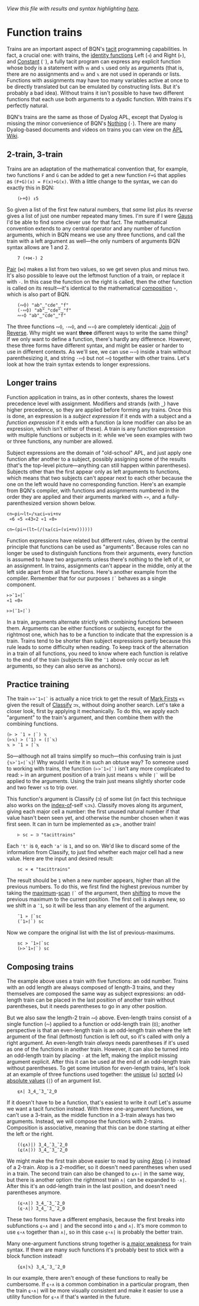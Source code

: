 *View this file with results and syntax highlighting [here](https://mlochbaum.github.io/BQN/doc/train.html).*

# Function trains

Trains are an important aspect of BQN's [tacit](tacit.md) programming capabilities. In fact, a crucial one: with trains, the [identity functions](identity.md) Left (`⊣`) and Right (`⊢`), and [Constant](constant.md) (`˙`), a fully tacit program can express any explicit function whose body is a statement with `𝕨` and `𝕩` used only as arguments (that is, there are no assignments and `𝕨` and `𝕩` are not used in operands or lists. Functions with assignments may have too many variables active at once to be directly translated but can be emulated by constructing lists. But it's probably a bad idea). Without trains it isn't possible to have two different functions that each use both arguments to a dyadic function. With trains it's perfectly natural.

BQN's trains are the same as those of Dyalog APL, except that Dyalog is missing the minor convenience of BQN's [Nothing](expression.md#nothing) (`·`). There are many Dyalog-based documents and videos on trains you can view on the [APL Wiki](https://aplwiki.com/wiki/Train).

## 2-train, 3-train

Trains are an adaptation of the mathematical convention that, for example, two functions `F` and `G` can be added to get a new function `F+G` that applies as `(F+G)(x) = F(x)+G(x)`. With a little change to the syntax, we can do exactly this in BQN:

        (⊢+⌽) ↕5

So given a list of the first few natural numbers, that *same* list *plus* its *reverse* gives a list of just one number repeated many times. I'm sure if I were [Gauss](https://en.wikipedia.org/wiki/Carl_Friedrich_Gauss#Anecdotes) I'd be able to find some clever use for that fact. The mathematical convention extends to any central operator and any number of function arguments, which in BQN means we use any three functions, and call the train with a left argument as well—the only numbers of arguments BQN syntax allows are 1 and 2.

        7 (+⋈-) 2

[Pair](pair.md) (`⋈`) makes a list from two values, so we get seven plus and minus two. It's also possible to leave out the leftmost function of a train, or replace it with `·`. In this case the function on the right is called, then the other function is called on its result—it's identical to the mathematical [composition](compose.md) `∘`, which is also part of BQN.

        (∾⌽) "ab"‿"cde"‿"f"
        (·∾⌽) "ab"‿"cde"‿"f"
        ∾∘⌽ "ab"‿"cde"‿"f"

The three functions `∾⌽`, `·∾⌽`, and `∾∘⌽` are completely identical: [Join](join.md#join) of [Reverse](reverse.md). Why might we want **three** different ways to write the same thing? If we only want to define a function, there's hardly any difference. However, these three forms have different syntax, and might be easier or harder to use in different contexts. As we'll see, we can use `∾∘⌽` inside a train without parenthesizing it, and string `·∾⌽` but not `∾⌽` together with other trains. Let's look at how the train syntax extends to longer expressions.

## Longer trains

Function application in trains, as in other contexts, shares the lowest precedence level with assignment. Modifiers and strands (with `‿`) have higher precedence, so they are applied before forming any trains. Once this is done, an expression is a *subject expression* if it ends with a subject and a *function expression* if it ends with a function (a lone modifier can also be an expression, which isn't either of these). A train is any function expression with multiple functions or subjects in it: while we've seen examples with two or three functions, any number are allowed.

Subject expressions are the domain of "old-school" APL, and just apply one function after another to a subject, possibly assigning some of the results (that's the top-level picture—anything can still happen within parentheses). Subjects other than the first appear only as left arguments to functions, which means that two subjects can't appear next to each other because the one on the left would have no corresponding function. Here's an example from BQN's compiler, with functions and assignments numbered in the order they are applied and their arguments marked with `«»`, and a fully-parenthesized version shown below.

    cn←pi∾lt←/𝕩≥ci←vi+nv
     «6 «5 «43«2 «1 «0»

    cn←(pi∾(lt←(/(𝕩≥(ci←(vi+nv))))))

Function expressions have related but different rules, driven by the central principle that functions can be used as "arguments". Because roles can no longer be used to distinguish functions from their arguments, every function is assumed to have two arguments unless there's nothing to the left of it, or an assignment. In trains, assignments can't appear in the middle, only at the left side apart from all the functions. Here's another example from the compiler. Remember that for our purposes `` ⌈` `` behaves as a single component.

    ⊢>¯1»⌈`
    «1 «0»

    ⊢>(¯1»⌈`)

In a train, arguments alternate strictly with combining functions between them. Arguments can be either functions or subjects, except for the rightmost one, which has to be a function to indicate that the expression is a train. Trains tend to be shorter than subject expressions partly because this rule leads to some difficulty when reading. To keep track of the alternation in a train of all functions, you need to know where each function is relative to the end of the train (subjects like the `¯1` above only occur as left arguments, so they can also serve as anchors).

## Practice training

The train `` ⊢>¯1»⌈` `` is actually a nice trick to get the result of [Mark Firsts](selfcmp.md#mark-firsts) `∊𝕩` given the result of [Classify](selfcmp.md#classify) `⊐𝕩`, without doing another search. Let's take a closer look, first by applying it mechanically. To do this, we apply each "argument" to the train's argument, and then combine them with the combining functions.

    (⊢ > ¯1 » ⌈`) 𝕩
    (⊢𝕩) > (¯1) » (⌈`𝕩)
    𝕩 > ¯1 » ⌈`𝕩

So—although not all trains simplify so much—this confusing train is just `` {𝕩>¯1»⌈`𝕩} ``! Why would I write it in such an obtuse way? To someone used to working with trains, the function `` (⊢>¯1»⌈`) `` isn't any more complicated to read: `⊢` in an argument position of a train just means `𝕩` while `` ⌈` `` will be applied to the arguments. Using the train just means slightly shorter code and two fewer `𝕩`s to trip over.

This function's argument is Classify (`⊐`) of some list (in fact this technique also works on the [index-of](search.md#index-of)-self `𝕩⊐𝕩`). Classify moves along its argument, giving each major cell a number: the first unused natural number if that value hasn't been seen yet, and otherwise the number chosen when it was first seen. It can in turn be implemented as `⍷⊐⊢`, another train!

        ⊢ sc ← ⊐ "tacittrains"

Each `'t'` is `0`, each `'a'` is `1`, and so on. We'd like to discard some of the information from Classify, to just find whether each major cell had a new value. Here are the input and desired result:

        sc ≍ ∊ "tacittrains"

The result should be `1` when a new number appears, higher than all the previous numbers. To do this, we first find the highest previous number by taking the [maximum](arithmetic.md#additional-arithmetic)-[scan](scan.md) `` ⌈` `` of the argument, then [shifting](shift.md) to move the previous maximum to the current position. The first cell is always new, so we shift in a `¯1`, so it will be less than any element of the argument.

        ¯1 » ⌈`sc
        (¯1»⌈`) sc

Now we compare the original list with the list of previous-maximums.

        sc > ¯1»⌈`sc
        (⊢>¯1»⌈`) sc

## Composing trains

The example above uses a train with five functions: an odd number. Trains with an odd length are always composed of length-3 trains, and they themselves are composed the same way as subject expressions: an odd-length train can be placed in the last position of another train without parentheses, but it needs parentheses to go in any other position.

But we also saw the length-2 train `∾⌽` above. Even-length trains consist of a single function (`∾`) applied to a function or odd-length train (`⌽`); another perspective is that an even-length train is an odd-length train where the left argument of the final (leftmost) function is left out, so it's called with only a right argument. An even-length train *always* needs parentheses if it's used as one of the functions in another train. However, it can also be turned into an odd-length train by placing `·` at the left, making the implicit missing argument explicit. After this it can be used at the end of an odd-length train without parentheses. To get some intuition for even-length trains, let's look at an example of three functions used together: the [unique](selfcmp.md#deduplicate) (`⍷`) [sorted](order.md#sort) (`∧`) [absolute values](arithmetic.md#additional-arithmetic) (`|`) of an argument list.

        ⍷∧| 3‿4‿¯3‿¯2‿0

If it doesn't have to be a function, that's easiest to write it out! Let's assume we want a tacit function instead. With three one-argument functions, we can't use a 3-train, as the middle function in a 3-train always has two arguments. Instead, we will compose the functions with 2-trains. Composition is associative, meaning that this can be done starting at either the left or the right.

        ((⍷∧)|) 3‿4‿¯3‿¯2‿0
        (⍷(∧|)) 3‿4‿¯3‿¯2‿0

We might make the first train above easier to read by using [Atop](compose.md#atop) (`∘`) instead of a 2-train. Atop is a 2-modifier, so it doesn't need parentheses when used in a train. The second train can also be changed to `⍷∧∘|` in the same way, but there is another option: the rightmost train `∧|` can be expanded to `·∧|`. After this it's an odd-length train in the last position, and doesn't need parentheses anymore.

        (⍷∘∧|) 3‿4‿¯3‿¯2‿0
        (⍷·∧|) 3‿4‿¯3‿¯2‿0

These two forms have a different emphasis, because the first breaks into subfunctions `⍷∘∧` and `|` and the second into `⍷` and `∧|`. It's more common to use `⍷∘∧` together than `∧|`, so in this case `⍷∘∧|` is probably the better train.

Many one-argument functions strung together is [a major weakness](../commentary/problems.md#trains-dont-like-monads) for train syntax. If there are many such functions it's probably best to stick with a block function instead!

        {⍷∧|𝕩} 3‿4‿¯3‿¯2‿0

In our example, there aren't enough of these functions to really be cumbersome. If `⍷∘∧` is a common combination in a particular program, then the train `⍷∘∧|` will be more visually consistent and make it easier to use a utility function for `⍷∘∧` if that's wanted in the future.
